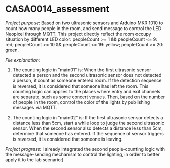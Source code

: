 # CASA0014_assessment
*Project purpose*:
Based on two ultrasonic sensors and Arduino MKR 1010 to count how many people in the room, and send message to control the LED Neopixel  through MQTT. This project directly reflect the room occupy situation by different LED color:
peopleCount >= 1 && peopleCount <= 9: red;
peopleCount >= 10 && peopleCount <= 19: yellow;
peopleCount >= 20: green.

*File explanation*:
1) The counting logic in "main01" is: 
When the first ultrasonic sensor detected a person and the second ultrasonic sensor does not detected a person, it count as someone entered room. If the detection sequence is reversed, it is considered that someone has left the room. This counting logic can applies to the places where entry and exit channels are separate, such as some concert venues. 
Then, based on the number of people in the room, control the color of the lights by publishing messages via MQTT.

2) The counting logic in "main02" is: 
If the first ultrasonic sensor detects a distance less than 5cm, start a while loop to judge the second ultrasonic sensor. When the second sensor also detects a distance less than 5cm, determine that someone has entered. If the sequence of sensor triggers is reversed, it is considered that someone is leaving.

*Project progress*:
I already integrated the second people-counting logic with the message-sending mechanism to control the lighting, in order to better apply it to the lab scenario:)

